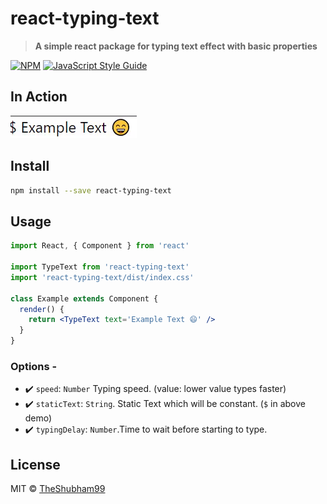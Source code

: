 # react-typing-text

> **A simple react package for typing text effect with basic properties**

[![NPM](https://img.shields.io/npm/v/react-typing-text.svg)](https://www.npmjs.com/package/react-typing-text) [![JavaScript Style Guide](https://img.shields.io/badge/code_style-standard-brightgreen.svg)](https://standardjs.com)

## In Action

![Screenshot 1](https://raw.githubusercontent.com/TheShubham99/react-typing-text/master/demo.gif)

## Install

```bash
npm install --save react-typing-text
```

## Usage

```jsx
import React, { Component } from 'react'

import TypeText from 'react-typing-text'
import 'react-typing-text/dist/index.css'

class Example extends Component {
  render() {
    return <TypeText text='Example Text 😄' />
  }
}
```

### Options -

- ✔️ `speed`: `Number` Typing speed. (value: lower value types faster)
- ✔️ `staticText`: `String`. Static Text which will be constant. (`$` in above demo)
- ✔️ `typingDelay`: `Number`.Time to wait before starting to type.

## License

MIT © [TheShubham99](https://github.com/TheShubham99)
